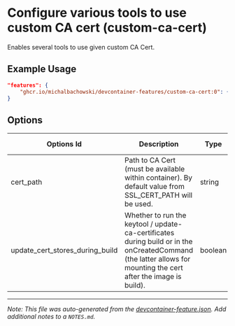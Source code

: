 
# Configure various tools to use custom CA cert (custom-ca-cert)

Enables several tools to use given custom CA Cert.

## Example Usage

```json
"features": {
    "ghcr.io/michalbachowski/devcontainer-features/custom-ca-cert:0": {}
}
```

## Options

| Options Id | Description | Type | Default Value |
|-----|-----|-----|-----|
| cert_path | Path to CA Cert (must be available within container). By default value from SSL_CERT_PATH will be used. | string | - |
| update_cert_stores_during_build | Whether to run the keytool / update-ca-certificates during build or in the onCreatedCommand (the latter allows for mounting the cert after the image is build). | boolean | false |



---

_Note: This file was auto-generated from the [devcontainer-feature.json](https://github.com/michalbachowski/devcontainer-features/blob/main/src/custom-ca-cert/devcontainer-feature.json).  Add additional notes to a `NOTES.md`._
